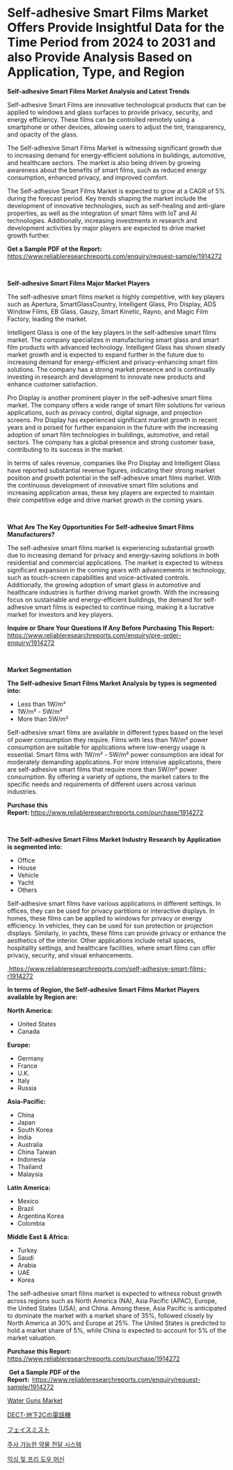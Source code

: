 <p><h1>Self-adhesive Smart Films Market Offers Provide Insightful Data for the Time Period from 2024 to 2031 and also Provide Analysis Based on Application, Type, and Region</h1></p><p><strong>Self-adhesive Smart Films Market Analysis and Latest Trends</strong></p>
<p><p>Self-adhesive Smart Films are innovative technological products that can be applied to windows and glass surfaces to provide privacy, security, and energy efficiency. These films can be controlled remotely using a smartphone or other devices, allowing users to adjust the tint, transparency, and opacity of the glass.</p><p>The Self-adhesive Smart Films Market is witnessing significant growth due to increasing demand for energy-efficient solutions in buildings, automotive, and healthcare sectors. The market is also being driven by growing awareness about the benefits of smart films, such as reduced energy consumption, enhanced privacy, and improved comfort.</p><p>The Self-adhesive Smart Films Market is expected to grow at a CAGR of 5% during the forecast period. Key trends shaping the market include the development of innovative technologies, such as self-healing and anti-glare properties, as well as the integration of smart films with IoT and AI technologies. Additionally, increasing investments in research and development activities by major players are expected to drive market growth further.</p></p>
<p><strong>Get a Sample PDF of the Report:&nbsp;</strong> <a href="https://www.reliableresearchreports.com/enquiry/request-sample/1914272">https://www.reliableresearchreports.com/enquiry/request-sample/1914272</a></p>
<p>&nbsp;</p>
<p><strong>Self-adhesive Smart Films Major Market Players</strong></p>
<p><p>The self-adhesive smart films market is highly competitive, with key players such as Apertura, SmartGlassCountry, Intelligent Glass, Pro Display, ADS Window Films, EB Glass, Gauzy, Smart Kinetic, Rayno, and Magic Film Factory, leading the market. </p><p>Intelligent Glass is one of the key players in the self-adhesive smart films market. The company specializes in manufacturing smart glass and smart film products with advanced technology. Intelligent Glass has shown steady market growth and is expected to expand further in the future due to increasing demand for energy-efficient and privacy-enhancing smart film solutions. The company has a strong market presence and is continually investing in research and development to innovate new products and enhance customer satisfaction.</p><p>Pro Display is another prominent player in the self-adhesive smart films market. The company offers a wide range of smart film solutions for various applications, such as privacy control, digital signage, and projection screens. Pro Display has experienced significant market growth in recent years and is poised for further expansion in the future with the increasing adoption of smart film technologies in buildings, automotive, and retail sectors. The company has a global presence and strong customer base, contributing to its success in the market.</p><p>In terms of sales revenue, companies like Pro Display and Intelligent Glass have reported substantial revenue figures, indicating their strong market position and growth potential in the self-adhesive smart films market. With the continuous development of innovative smart film solutions and increasing application areas, these key players are expected to maintain their competitive edge and drive market growth in the coming years.</p></p>
<p>&nbsp;</p>
<p><strong>What Are The Key Opportunities For Self-adhesive Smart Films Manufacturers?</strong></p>
<p><p>The self-adhesive smart films market is experiencing substantial growth due to increasing demand for privacy and energy-saving solutions in both residential and commercial applications. The market is expected to witness significant expansion in the coming years with advancements in technology, such as touch-screen capabilities and voice-activated controls. Additionally, the growing adoption of smart glass in automotive and healthcare industries is further driving market growth. With the increasing focus on sustainable and energy-efficient buildings, the demand for self-adhesive smart films is expected to continue rising, making it a lucrative market for investors and key players.</p></p>
<p><strong>Inquire or Share Your Questions If Any Before Purchasing This Report:</strong> <a href="https://www.reliableresearchreports.com/enquiry/pre-order-enquiry/1914272">https://www.reliableresearchreports.com/enquiry/pre-order-enquiry/1914272</a></p>
<p>&nbsp;</p>
<p><strong>Market Segmentation</strong></p>
<p><strong>The Self-adhesive Smart Films Market Analysis by types is segmented into:</strong></p>
<p><ul><li>Less than 1W/m²</li><li>1W/m² - 5W/m²</li><li>More than 5W/m²</li></ul></p>
<p><p>Self-adhesive smart films are available in different types based on the level of power consumption they require. Films with less than 1W/m² power consumption are suitable for applications where low-energy usage is essential. Smart films with 1W/m² - 5W/m² power consumption are ideal for moderately demanding applications. For more intensive applications, there are self-adhesive smart films that require more than 5W/m² power consumption. By offering a variety of options, the market caters to the specific needs and requirements of different users across various industries.</p></p>
<p><strong>Purchase this Report:&nbsp;</strong><a href="https://www.reliableresearchreports.com/purchase/1914272">https://www.reliableresearchreports.com/purchase/1914272</a></p>
<p>&nbsp;</p>
<p><strong>The Self-adhesive Smart Films Market Industry Research by Application is segmented into:</strong></p>
<p><ul><li>Office</li><li>House</li><li>Vehicle</li><li>Yacht</li><li>Others</li></ul></p>
<p><p>Self-adhesive smart films have various applications in different settings. In offices, they can be used for privacy partitions or interactive displays. In homes, these films can be applied to windows for privacy or energy efficiency. In vehicles, they can be used for sun protection or projection displays. Similarly, in yachts, these films can provide privacy or enhance the aesthetics of the interior. Other applications include retail spaces, hospitality settings, and healthcare facilities, where smart films can offer privacy, security, and visual enhancements.</p></p>
<p><a href="https://www.reliableresearchreports.com/self-adhesive-smart-films-r1914272">&nbsp;https://www.reliableresearchreports.com/self-adhesive-smart-films-r1914272</a></p>
<p><strong>In terms of Region, the Self-adhesive Smart Films Market Players available by Region are:</strong></p>
<p>
    <p> <strong> North America: </strong>
        <ul>
            <li>United States</li>
            <li>Canada</li>
        </ul>
        </p> 
    <p> <strong> Europe: </strong>
        <ul>
            <li>Germany</li>
            <li>France</li>
            <li>U.K.</li>
            <li>Italy</li>
            <li>Russia</li>
        </ul>
        </p> 
    <p> <strong> Asia-Pacific: </strong>
        <ul>
            <li>China</li>
            <li>Japan</li>
            <li>South Korea</li>
            <li>India</li>
            <li>Australia</li>
            <li>China Taiwan</li>
            <li>Indonesia</li>
            <li>Thailand</li>
            <li>Malaysia</li>
        </ul>
        </p> 
    <p> <strong> Latin America: </strong>
        <ul>
            <li>Mexico</li>
            <li>Brazil</li>
            <li>Argentina Korea</li>
            <li>Colombia</li>
        </ul>
        </p> 
    <p> <strong> Middle East & Africa: </strong>
        <ul>
            <li>Turkey</li>
            <li>Saudi</li>
            <li>Arabia</li>
            <li>UAE</li>
            <li>Korea</li>
        </ul>
    </p>
    </p>
<p><p>The self-adhesive smart films market is expected to witness robust growth across regions such as North America (NA), Asia Pacific (APAC), Europe, the United States (USA), and China. Among these, Asia Pacific is anticipated to dominate the market with a market share of 35%, followed closely by North America at 30% and Europe at 25%. The United States is predicted to hold a market share of 5%, while China is expected to account for 5% of the market valuation.</p></p>
<p><strong>Purchase this Report: </strong><a href="https://www.reliableresearchreports.com/purchase/1914272">https://www.reliableresearchreports.com/purchase/1914272</a></p>
<p>&nbsp;<strong>Get a Sample PDF of the Report:&nbsp;&nbsp;</strong><a href="https://www.reliableresearchreports.com/enquiry/request-sample/1914272">https://www.reliableresearchreports.com/enquiry/request-sample/1914272</a></p>
<p><strong></strong></p>
<p><p><a href="https://github.com/khlifeservices/Market-Research-Report-List-1/blob/main/water-guns-market.md">Water Guns Market</a></p><p><a href="https://github.com/JoanaNitzsche/Market-Research-Report-List-1/blob/main/9700276145759.md">DECT-地下2Cの電話機</a></p><p><a href="https://github.com/LenoraKris2023/Market-Research-Report-List-1/blob/main/5201428145758.md">フェイスミスト</a></p><p><a href="https://github.com/Nicolasrown5/Market-Research-Report-List-1/blob/main/3897788154296.md">주사 가능한 약물 전달 시스템</a></p><p><a href="https://github.com/rcabello548/Market-Research-Report-List-1/blob/main/7025304154295.md">믹싱 및 프리 도우 머신</a></p></p>